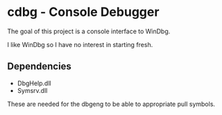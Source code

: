 # cdbg - Console Debugger

The goal of this project is a console interface to WinDbg.

I like WinDbg so I have no interest in starting fresh.

## Dependencies

- DbgHelp.dll
- Symsrv.dll

These are needed for the dbgeng to be able to appropriate pull symbols.
